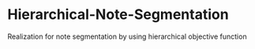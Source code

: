 # Hierarchical-Note-Segmentation
Realization for note segmentation by using hierarchical objective function
